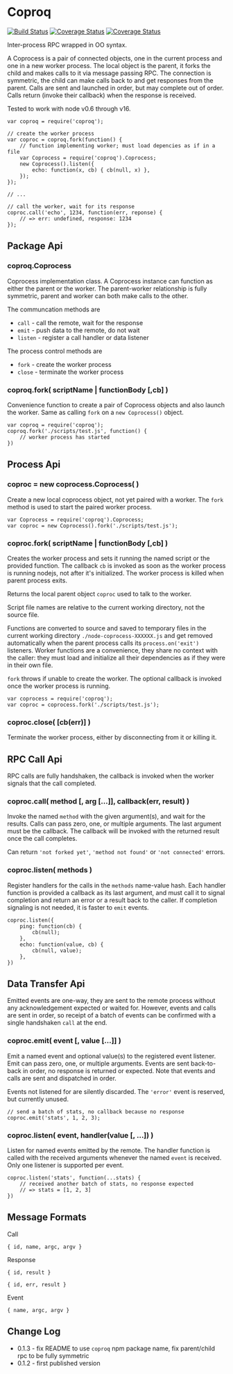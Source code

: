 Coproq
=========
[![Build Status](https://api.travis-ci.com/andrasq/node-coprocess.svg?branch=master)](https://travis-ci.com/github/andrasq/node-coprocess?branch=master)
[![Coverage Status](https://codecov.io/github/andrasq/node-coprocess/coverage.svg?branch=master)](https://codecov.io/github/andrasq/node-coprocess?branch=master)
[![Coverage Status](https://coveralls.io/repos/github/andrasq/node-coprocess/badge.svg?branch=master)](https://coveralls.io/github/andrasq/node-coprocess?branch=master)


Inter-process RPC wrapped in OO syntax.

A Coprocess is a pair of connected objects, one in the current process and one in a new
worker process.  The local object is the parent, it forks the child and makes calls to it
via message passing RPC.  The connection is symmetric, the child can make calls back to and
get responses from the parent.  Calls are sent and launched in order, but may complete out
of order.  Calls return (invoke their callback) when the response is received.

Tested to work with node v0.6 through v16.

    var coproq = require('coproq');

    // create the worker process
    var coproc = coproq.fork(function() {
        // function implementing worker; must load depencies as if in a file
        var Coprocess = require('coproq').Coprocess;
        new Coprocess().listen({
            echo: function(x, cb) { cb(null, x) },
        });
    });

    // ...

    // call the worker, wait for its response
    coproc.call('echo', 1234, function(err, reponse) {
        // => err: undefined, response: 1234
    });


Package Api
----------------

### coproq.Coprocess

Coprocess implementation class.  A Coprocess instance can function as either the parent or
the worker.  The parent-worker relationship is fully symmetric, parent and worker can both
make calls to the other.

The communcation methods are

- `call` - call the remote, wait for the response
- `emit` - push data to the remote, do not wait
- `listen` - register a call handler or data listener

The process control methods are

- `fork` - create the worker process
- `close` - terminate the worker process

### coproq.fork( scriptName | functionBody [,cb] )

Convenience function to create a pair of Coprocess objects and also launch the worker.
Same as calling `fork` on a `new Coprocess()` object.

    var coproq = require('coproq');
    coproq.fork('./scripts/test.js', function() {
        // worker process has started
    })


Process Api
----------------

### coproc = new coprocess.Coprocess( )

Create a new local coprocess object, not yet paired with a worker.  The `fork` method is
used to start the paired worker process.

    var Coprocess = require('coproq').Coprocess;
    var coproc = new Coprocess().fork('./scripts/test.js');

### coproc.fork( scriptName | functionBody [,cb] )

Creates the worker process and sets it running the named script or the provided function.
The callback `cb` is invoked as soon as the worker process is running nodejs, not after it's
initialized.  The worker process is killed when parent process exits.

Returns the local parent object `coproc` used to talk to the worker.

Script file names are relative to the current working directory, not the source file.

Functions are converted to source and saved to temporary files in the current working
directory `./node-coprocess-XXXXXX.js` and get removed automatically when the parent process
calls its `process.on('exit')` listeners.  Worker functions are a convenience, they share no
context with the caller:  they must load and initialize all their dependencies as if they
were in their own file.

`fork` throws if unable to create the worker.  The optional callback is invoked once the
worker process is running.

    var coprocess = require('coproq');
    var coproc = coprocess.fork('./scripts/test.js');

### coproc.close( [cb(err)] )

Terminate the worker process, either by disconnecting from it or killing it.


RPC Call Api
----------------

RPC calls are fully handshaken, the callback is invoked when the worker signals that the
call completed.

### coproc.call( method [, arg [...]], callback(err, result) )

Invoke the named `method` with the given argument(s), and wait for the results.  Calls can
pass zero, one, or multiple arguments.  The last argument must be the callback.  The
callback will be invoked with the returned result once the call completes.

Can return `'not forked yet'`, `'method not found'` or `'not connected'` errors.

### coproc.listen( methods )

Register handlers for the calls in the `methods` name-value hash.  Each handler function is
provided a callback as its last argument, and must call it to signal completion and return
an error or a result back to the caller.  If completion signaling is not needed, it is
faster to `emit` events.

    coproc.listen({
        ping: function(cb) {
            cb(null);
        },
        echo: function(value, cb) {
            cb(null, value);
        },
    })


Data Transfer Api
----------------

Emitted events are one-way, they are sent to the remote process without any acknowledgement
expected or waited for.  However, events and calls are sent in order, so receipt of a batch
of events can be confirmed with a single handshaken `call` at the end.

### coproc.emit( event [, value [...]] )

Emit a named event and optional value(s) to the registered event listener.  Emit can pass
zero, one, or multiple arguments.  Events are sent back-to-back in order, no response is
returned or expected.  Note that events and calls are sent and dispatched in order.

Events not listened for are silently discarded.  The `'error'` event is reserved, but
currently unused.

    // send a batch of stats, no callback because no response
    coproc.emit('stats', 1, 2, 3);

### coproc.listen( event, handler(value [, ...]) )

Listen for named events emitted by the remote.  The handler function is called with the
received arguments whenever the named `event` is received.  Only one listener is supported
per event.

    coproc.listen('stats', function(...stats) {
        // received another batch of stats, no response expected
        // => stats = [1, 2, 3]
    })


Message Formats
----------------

Call

    { id, name, argc, argv }

Response

    { id, result }

    { id, err, result }

Event

    { name, argc, argv }


Change Log
----------------

- 0.1.3 - fix README to use `coproq` npm package name, fix parent/child rpc to be fully symmetric
- 0.1.2 - first published version
